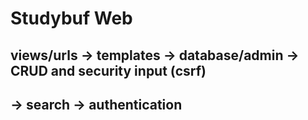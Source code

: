 # Studybuf Web

## views/urls -> templates -> database/admin -> CRUD and security input (csrf) 
## -> search -> authentication